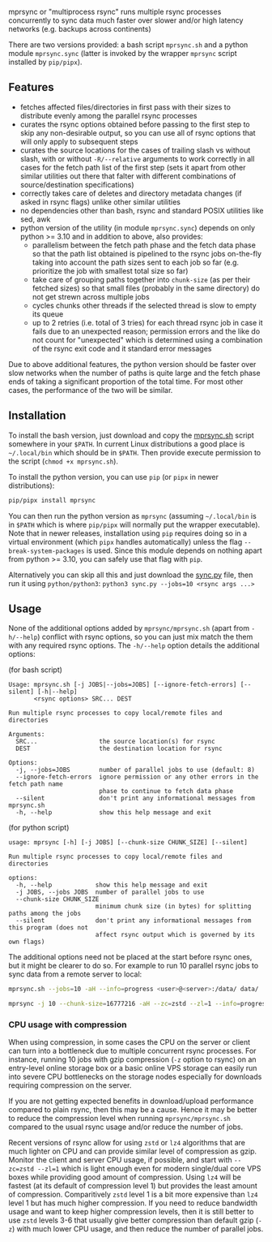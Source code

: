 mprsync or "multiprocess rsync" runs multiple rsync processes concurrently to sync data
much faster over slower and/or high latency networks (e.g. backups across continents)

There are two versions provided: a bash script `mprsync.sh` and a python module `mprsync.sync`
(latter is invoked by the wrapper `mprsync` script installed by `pip/pipx`).


## Features

- fetches affected files/directories in first pass with their sizes to distribute evenly among the
  parallel rsync processes
- curates the rsync options obtained before passing to the first step to skip any
  non-desirable output, so you can use all of rsync options that will only apply to
  subsequent steps
- curates the source locations for the cases of trailing slash vs without slash, with
  or without `-R/--relative` arguments to work correctly in all cases for the fetch path
  list of the first step (sets it apart from other similar utilities out there
  that falter with different combinations of source/destination specifications)
- correctly takes care of deletes and directory metadata changes (if asked in rsync flags)
  unlike other similar utilities
- no dependencies other than bash, rsync and standard POSIX utilities like sed, awk
- python version of the utility (in module `mprsync.sync`) depends on only python >= 3.10 and
  in addition to above, also provides:
  * parallelism between the fetch path phase and the fetch data phase so that the path list
    obtained is pipelined to the rsync jobs on-the-fly taking into account the path sizes sent to
    each job so far (e.g. prioritize the job with smallest total size so far)
  * take care of grouping paths together into `chunk-size` (as per their fetched sizes) so
    that small files (probably in the same directory) do not get strewn across multiple jobs
  * cycles chunks other threads if the selected thread is slow to empty its queue
  * up to 2 retries (i.e. total of 3 tries) for each thread rsync job in case it fails due to
    an unexpected reason; permission errors and the like do not count for "unexpected" which
    is determined using a combination of the rsync exit code and it standard error messages

Due to above additional features, the python version should be faster over slow networks when the
number of paths is quite large and the fetch phase ends of taking a significant proportion of the
total time. For most other cases, the performance of the two will be similar.


## Installation

To install the bash version, just download and copy the
[mprsync.sh](https://github.com/sumwale/mprsync/blob/main/mprsync.sh?raw=true) script somewhere
in your `$PATH`. In current Linux distributions a good place is `~/.local/bin` which should be in
`$PATH`. Then provide execute permission to the script (`chmod +x mprsync.sh`).

To install the python version, you can use `pip` (or `pipx` in newer distributions):

```sh
pip/pipx install mprsync
```

You can then run the python version as `mprsync` (assuming `~/.local/bin` is in `$PATH` which is
where `pip/pipx` will normally put the wrapper executable). Note that in newer releases,
installation using `pip` requires doing so in a virtual environment (which `pipx` handles
automatically) unless the flag `--break-system-packages` is used. Since this module depends on
nothing apart from python >= 3.10, you can safely use that flag with `pip`.

Alternatively you can skip all this and just download the
[sync.py](https://github.com/sumwale/mprsync/blob/main/mprsync/sync.py?raw=true) file, then run
it using `python/python3`: `python3 sync.py --jobs=10 <rsync args ...>`


## Usage

None of the additional options added by `mprsync/mprsync.sh` (apart from `-h/--help`) conflict
with rsync options, so you can just mix match the them with any required rsync options.
The `-h/--help` option details the additional options:

(for bash script)
```
Usage: mprsync.sh [-j JOBS|--jobs=JOBS] [--ignore-fetch-errors] [--silent] [-h|--help]
       <rsync options> SRC... DEST

Run multiple rsync processes to copy local/remote files and directories

Arguments:
  SRC...                 the source location(s) for rsync
  DEST                   the destination location for rsync

Options:
  -j, --jobs=JOBS        number of parallel jobs to use (default: 8)
  --ignore-fetch-errors  ignore permission or any other errors in the fetch path name
                         phase to continue to fetch data phase
  --silent               don't print any informational messages from mprsync.sh
  -h, --help             show this help message and exit
```

(for python script)
```
usage: mprsync [-h] [-j JOBS] [--chunk-size CHUNK_SIZE] [--silent]

Run multiple rsync processes to copy local/remote files and directories

options:
  -h, --help            show this help message and exit
  -j JOBS, --jobs JOBS  number of parallel jobs to use
  --chunk-size CHUNK_SIZE
                        minimum chunk size (in bytes) for splitting paths among the jobs
  --silent              don't print any informational messages from this program (does not
                        affect rsync output which is governed by its own flags)
```

The additional options need not be placed at the start before rsync ones, but it might
be clearer to do so. For example to run 10 parallel rsync jobs to sync data from a
remote server to local:

```sh
mprsync.sh --jobs=10 -aH --info=progress <user>@<server>:/data/ data/
```

```sh
mprsync -j 10 --chunk-size=16777216 -aH --zc=zstd --zl=1 --info=progress2 <user>@<server>:/data/ data/
```

### CPU usage with compression

When using compression, in some cases the CPU on the server or client can turn
into a bottleneck due to multiple concurrent rsync processes. For instance, running
10 jobs with gzip compression (`-z` option to rsync) on an entry-level online storage
box or a basic online VPS storage can easily run into severe CPU bottlenecks on the
storage nodes especially for downloads requiring compression on the server.

If you are not getting expected benefits in download/upload performance compared to
plain rsync, then this may be a cause. Hence it may be better to reduce the compression
level when running `mprsync/mprsync.sh` compared to the usual rsync usage and/or reduce the
number of jobs.

Recent versions of rsync allow for using `zstd` or `lz4` algorithms that are much
lighter on CPU and can provide similar level of compression as gzip. Monitor the
client and server CPU usage, if possible, and start with `--zc=zstd --zl=1` which is
light enough even for modern single/dual core VPS boxes while providing good amount
of compression. Using `lz4` will be fastest (at its default of compression level 1)
but provides the least amount of compression. Comparitively `zstd` level 1 is a bit
more expensive than `lz4` level 1 but has much higher compression. If you need to reduce
bandwidth usage and want to keep higher compression levels, then it is still better to
use `zstd` levels 3-6 that usually give better compression than default gzip (`-z`)
with much lower CPU usage, and then reduce the number of parallel jobs.
